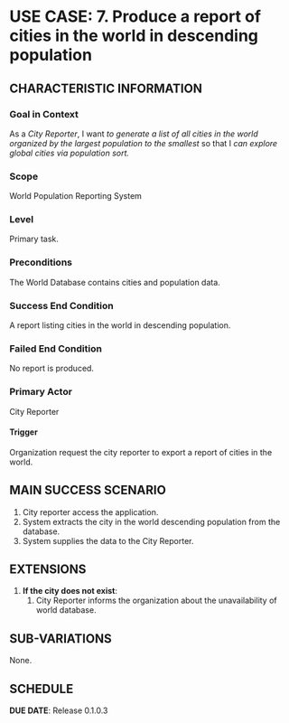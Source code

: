 # USE CASE: 7. Produce a report of cities in the world in descending population

## CHARACTERISTIC INFORMATION

### Goal in Context
As a *City Reporter*, I want *to generate a list of all cities in the world organized by the largest population to the smallest* so that I *can explore global cities via population sort.*

### Scope
World Population Reporting System

### Level
Primary task.

### Preconditions
The World Database contains cities and population data.

### Success End Condition
A report listing cities in the world in descending population.

### Failed End Condition
No report is produced.

### Primary Actor
City Reporter

#### Trigger
Organization request the city reporter to export a report of cities in the world.

## MAIN SUCCESS SCENARIO
1. City reporter access the application.
2. System extracts the city in the world descending population from the database.
3. System supplies the data to the City Reporter.

## EXTENSIONS
1. **If the city does not exist**:
    1. City Reporter informs the organization about the unavailability of world database.

## SUB-VARIATIONS
None.

## SCHEDULE
**DUE DATE**: Release 0.1.0.3